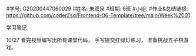 #学号: G20200447060029
#姓名: 朱双泉
#班期: 6班
#小组:
#作业&总结链接: https://github.com/coderZsq/Frontend-06-Template/tree/main/Week%2001

学习笔记

10/27 看完视频编写出所有课堂代码， 手写提交红绿灯练习， 准备挑战五子棋游戏。

